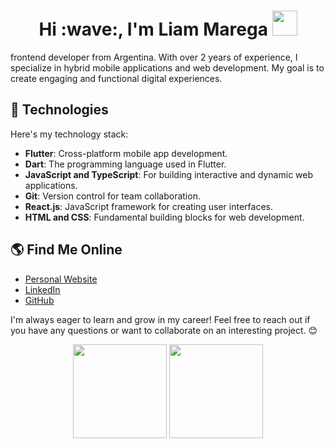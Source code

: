 <h1 align="center">Hi :wave:, I'm Liam Marega <img height="40" src="https://emoji.gg/assets/emoji/7333-parrotdance.gif"></h1>

frontend developer from Argentina. With over 2 years of experience, I specialize in hybrid mobile applications and web development. My goal is to create engaging and functional digital experiences.

## 🚀 Technologies

Here's my technology stack:

- **Flutter**: Cross-platform mobile app development.
- **Dart**: The programming language used in Flutter.
- **JavaScript and TypeScript**: For building interactive and dynamic web applications.
- **Git**: Version control for team collaboration.
- **React.js**: JavaScript framework for creating user interfaces.
- **HTML and CSS**: Fundamental building blocks for web development.

## 🌎 Find Me Online

- [Personal Website](https://www.liammarega.com/)
- [LinkedIn](https://www.linkedin.com/in/liam-marega/)
- [GitHub](https://github.com/liammarega)

I'm always eager to learn and grow in my career! Feel free to reach out if you have any questions or want to collaborate on an interesting project. 😊

<p align= "center">
  <img height= "150" src="https://github-readme-stats.vercel.app/api?username=LiamMarega&theme=react&show_icons=true&include_all_commits=true" />
  <img height= "150" src="https://github-readme-stats.vercel.app/api/top-langs/?username=LiamMarega&theme=react&layout=compact" />
</p>

